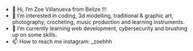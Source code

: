 - 👋 Hi, I’m  Zoe Villanueva from Belize !!!
- 👀 I’m interested in coding, 3d modelling, traditional & graphic art, photography, crocheting, music production and learning instruments. 
- 🌱 I’m currently learning web development, cybersecurity and brushing up on some skills. 
- 📫 How to reach me instagram: _zoehhh

<!---
zoe-villanueva2003/zoe-villanueva2003 is a ✨ special ✨ repository because its `README.md` (this file) appears on your GitHub profile.
You can click the Preview link to take a look at your changes.
--->
